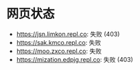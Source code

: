 # 网页状态
- https://jsn.limkon.repl.co: 失败 (403)
- https://sak.kmco.repl.co: 失败
- https://moo.zxco.repl.co: 失败
- https://mization.edpjg.repl.co: 失败 (403)
